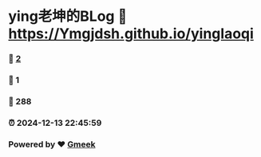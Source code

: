 # ying老坤的BLog :link: https://Ymgjdsh.github.io/yinglaoqi 
### :page_facing_up: [2](https://Ymgjdsh.github.io/yinglaoqi/tag.html) 
### :speech_balloon: 1 
### :hibiscus: 288 
### :alarm_clock: 2024-12-13 22:45:59 
### Powered by :heart: [Gmeek](https://github.com/Meekdai/Gmeek)

